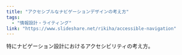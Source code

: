 ```yaml
---
title: "アクセシブルなナビゲーションデザインの考え方"
tags:
  - "情報設計・ライティング"
link: "https://www.slideshare.net/rikiha/accessible-navigation"
---
```


特にナビゲーション設計におけるアクセシビリティの考え方。
